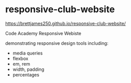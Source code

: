 # responsive-club-website

https://brettjames250.github.io/responsive-club-website/

Code Academy Responsive Webiste

demonstrating responsive design tools including:
- media queries
- flexbox
- em, rem
- width, padding
- percentages
